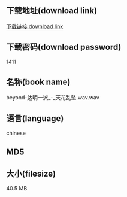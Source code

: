 ## 下载地址(download link)
[下载链接 download link](https://voluble-croquembouche-d321dc.netlify.app/?s=beyond-%E8%BE%BE%E6%98%8E%E4%B8%80%E6%B4%BE_-_%E5%A4%A9%E8%8A%B1%E4%B9%B1%E5%9D%A0.wav)

## 下载密码(download password)
1411

## 名称(book name)
beyond-达明一派_-_天花乱坠.wav.wav

## 语言(language)
chinese

## MD5


## 大小(filesize)
40.5 MB
